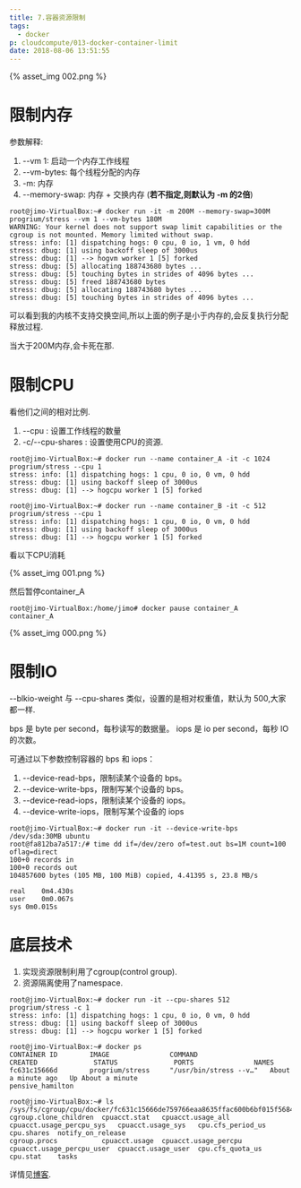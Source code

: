 ```yaml
---
title: 7.容器资源限制
tags:
  - docker
p: cloudcompute/013-docker-container-limit
date: 2018-08-06 13:51:55
---
```


{% asset_img 002.png %}

# 限制内存
参数解释:
1. --vm 1: 启动一个内存工作线程
2. --vm-bytes: 每个线程分配的内存
3. -m: 内存
4. --memory-swap: 内存 + 交换内存 (**若不指定,则默认为 -m 的2倍**)

```shell
root@jimo-VirtualBox:~# docker run -it -m 200M --memory-swap=300M progrium/stress --vm 1 --vm-bytes 180M
WARNING: Your kernel does not support swap limit capabilities or the cgroup is not mounted. Memory limited without swap.
stress: info: [1] dispatching hogs: 0 cpu, 0 io, 1 vm, 0 hdd
stress: dbug: [1] using backoff sleep of 3000us
stress: dbug: [1] --> hogvm worker 1 [5] forked
stress: dbug: [5] allocating 188743680 bytes ...
stress: dbug: [5] touching bytes in strides of 4096 bytes ...
stress: dbug: [5] freed 188743680 bytes
stress: dbug: [5] allocating 188743680 bytes ...
stress: dbug: [5] touching bytes in strides of 4096 bytes ...
```
可以看到我的内核不支持交换空间,所以上面的例子是小于内存的,会反复执行分配释放过程.

当大于200M内存,会卡死在那.

# 限制CPU

看他们之间的相对比例.
1. --cpu : 设置工作线程的数量
2. -c/--cpu-shares  : 设置使用CPU的资源.

```shell
root@jimo-VirtualBox:~# docker run --name container_A -it -c 1024 progrium/stress --cpu 1
stress: info: [1] dispatching hogs: 1 cpu, 0 io, 0 vm, 0 hdd
stress: dbug: [1] using backoff sleep of 3000us
stress: dbug: [1] --> hogcpu worker 1 [5] forked

root@jimo-VirtualBox:~# docker run --name container_B -it -c 512 progrium/stress --cpu 1
stress: info: [1] dispatching hogs: 1 cpu, 0 io, 0 vm, 0 hdd
stress: dbug: [1] using backoff sleep of 3000us
stress: dbug: [1] --> hogcpu worker 1 [5] forked
```
看以下CPU消耗

{% asset_img 001.png %}

然后暂停container_A
```shell
root@jimo-VirtualBox:/home/jimo# docker pause container_A
container_A
```
{% asset_img 000.png %}

# 限制IO
--blkio-weight 与 --cpu-shares 类似，设置的是相对权重值，默认为 500,大家都一样.

bps 是 byte per second，每秒读写的数据量。
iops 是 io per second，每秒 IO 的次数。

可通过以下参数控制容器的 bps 和 iops：
1. --device-read-bps，限制读某个设备的 bps。
2. --device-write-bps，限制写某个设备的 bps。
3. --device-read-iops，限制读某个设备的 iops。
4. --device-write-iops，限制写某个设备的 iops

```shell
root@jimo-VirtualBox:~# docker run -it --device-write-bps /dev/sda:30MB ubuntu
root@fa812ba7a517:/# time dd if=/dev/zero of=test.out bs=1M count=100 oflag=direct
100+0 records in
100+0 records out
104857600 bytes (105 MB, 100 MiB) copied, 4.41395 s, 23.8 MB/s

real	0m4.430s
user	0m0.067s
sys	0m0.015s
```
# 底层技术

1. 实现资源限制利用了cgroup(control group).
2. 资源隔离使用了namespace.

```shell
root@jimo-VirtualBox:~# docker run -it --cpu-shares 512 progrium/stress -c 1
stress: info: [1] dispatching hogs: 1 cpu, 0 io, 0 vm, 0 hdd
stress: dbug: [1] using backoff sleep of 3000us
stress: dbug: [1] --> hogcpu worker 1 [5] forked

root@jimo-VirtualBox:~# docker ps
CONTAINER ID        IMAGE               COMMAND                  CREATED              STATUS              PORTS               NAMES
fc631c15666d        progrium/stress     "/usr/bin/stress --v…"   About a minute ago   Up About a minute                       pensive_hamilton

root@jimo-VirtualBox:~# ls /sys/fs/cgroup/cpu/docker/fc631c15666de759766eaa8635ffac600b6bf015f5684797f37d8f941755de73/
cgroup.clone_children  cpuacct.stat   cpuacct.usage_all     cpuacct.usage_percpu_sys   cpuacct.usage_sys   cpu.cfs_period_us  cpu.shares  notify_on_release
cgroup.procs           cpuacct.usage  cpuacct.usage_percpu  cpuacct.usage_percpu_user  cpuacct.usage_user  cpu.cfs_quota_us   cpu.stat    tasks
```

详情见[博客](http://www.cnblogs.com/CloudMan6/p/7045784.html).

